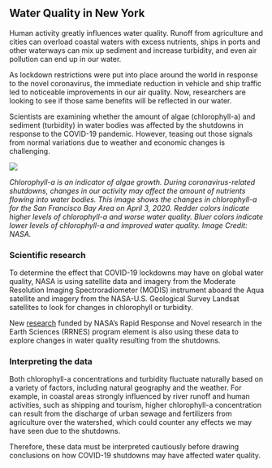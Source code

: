 ## Water Quality in New York

Human activity greatly influences water quality. Runoff from agriculture and cities can overload coastal waters with excess nutrients, ships in ports and other waterways can mix up sediment and increase turbidity, and even air pollution can end up in our water.

As lockdown restrictions were put into place around the world in response to the novel coronavirus, the immediate reduction in vehicle and ship traffic led to noticeable improvements in our air quality. Now, researchers are looking to see if those same benefits will be reflected in our water.

Scientists are examining whether the amount of algae (chlorophyll-a) and sediment (turbidity) in water bodies was affected by the shutdowns in response to the COVID-19 pandemic. However, teasing out those signals from normal variations due to weather and economic changes is challenging.

![](https://earthdata.nasa.gov/covid19/assets/graphics/content/water-quality-chlorophyll-a-sf.png)

*Chlorophyll-a is an indicator of algae growth. During coronavirus-related shutdowns, changes in our activity may affect the amount of nutrients flowing into water bodies. This image shows the changes in chlorophyll-a for the San Francisco Bay Area on April 3, 2020. Redder colors indicate higher levels of chlorophyll-a and worse water quality. Bluer colors indicate lower levels of chlorophyll-a and improved water quality. Image Credit: NASA.*

### Scientific research

To determine the effect that COVID-19 lockdowns may have on global water quality, NASA is using satellite data and imagery from the Moderate Resolution Imaging Spectroradiometer (MODIS) instrument aboard the Aqua satellite and imagery from the NASA-U.S. Geological Survey Landsat satellites to look for changes in chlorophyll or turbidity.

New [research](https://science.nasa.gov/earth-science/rrnes-awards/) funded by NASA’s Rapid Response and Novel research in the Earth Sciences (RRNES) program element is also using these data to explore changes in water quality resulting from the shutdowns.

### Interpreting the data

Both chlorophyll-a concentrations and turbidity fluctuate naturally based on a variety of factors, including natural geography and the weather. For example, in coastal areas strongly influenced by river runoff and human activities, such as shipping and tourism, higher chlorophyll-a concentration can result from the discharge of urban sewage and fertilizers from agriculture over the watershed, which could counter any effects we may have seen due to the shutdowns.

Therefore, these data must be interpreted cautiously before drawing conclusions on how COVID-19 shutdowns may have affected water quality.


